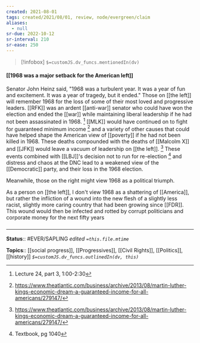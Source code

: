 ```yaml
---
created: 2021-08-01
tags: created/2021/08/01, review, node/evergreen/claim
aliases:
  - null
sr-due: 2022-10-12
sr-interval: 210
sr-ease: 250
---
```

> [!infobox]
`$=customJS.dv_funcs.mentionedIn(dv)`

#### [[1968 was a major setback for the American left]] 

Senator John Heinz said, "1968 was a turbulent year. It was a year of fun and excitement. It was a year of tragedy, but it ended." Those on [[the left]] will remember 1968 for the loss of some of their most loved and progressive leaders. [[RFK]] was an ardent [[anti-war]] senator who could have won the election and ended the [[war]] while maintaining liberal leadership if he had not been assassinated in 1968. [^1]  [[MLK]] would have continued on to fight for guaranteed minimum income [^2] and a variety of other causes that could have helped shape the American view of [[poverty]] if he had not been killed in 1968. These deaths compounded with the deaths of [[Malcolm X]] and [[JFK]] would leave a vacuum of leadership on [[the left]]. [^2] These events combined with [[LBJ]]'s decision not to run for re-election [^3] and distress and chaos at the DNC lead to a weakened view of the [[Democratic]] party, and their loss in the 1968 election. 

Meanwhile, those on the right might view 1968 as a political triumph.

As a person on [[the left]], I don't view 1968 as a shattering of [[America]], but rather the infliction of a wound into the new flesh of a slightly less racist, slightly more caring country that had been growing since [[FDR]]. This wound would then be infected and rotted by corrupt politicians and corporate money for the next fifty years

### <hr class="footnote"/>

**Status**:: #EVER/SAPLING
*edited `=this.file.mtime`*

**Topics**:: [[social progress]], [[Progressives]], [[Civil Rights]], [[Politics]], [[history]]
*`$=customJS.dv_funcs.outlinedIn(dv, this)`*

[^1]: Lecture 24, part 3, 1:00-2:30
[^2]: https://www.theatlantic.com/business/archive/2013/08/martin-luther-kings-economic-dream-a-guaranteed-income-for-all-americans/279147/
[^3]:  Textbook, pg 1040
[^4]: Timeline, 1968
[^5]: Lecture 24, part 3, 9:00-15:00

